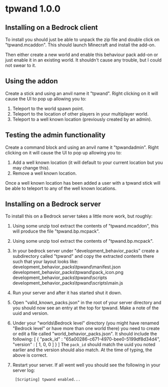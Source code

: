 # tpwand 1.0.0

## Installing on a Bedrock client

To install you should just be able to unpack the zip file and double click on "tpwand.mcaddon". This should launch Minecraft and install the add-on.

Then either create a new world and enable this behaviour pack add-on or just enable it in an existing world. It shouldn't cause any trouble, but I could not swear to it.

## Using the addon

Create a stick and using an anvil name it "tpwand". Right clicking on it will cause the UI to pop up allowing you to:

1) Teleport to the world spawn point.
2) Teleport to the location of other players in your multiplayer world.
3) Teleport to a well known location (previously created by an admin).

## Testing the admin functionality

Create a command block and using an anvil name it "tpwandadmin". Right clicking on it will cause the UI to pop up allowing you to:

1) Add a well known location (it will default to your current location but you may change this).
2) Remove a well known location.

Once a well known location has been added a user with a tpwand stick will be able to teleport to any of the well known locations.

## Installing on a Bedrock server

To install this on a Bedrock server takes a little more work, but roughly:

1) Using some unzip tool extract the contents of "tpwand.mcaddon", this will produce the file "tpwand.bp.mcpack".
2) Using some unzip tool extract the contents of "tpwand.bp.mcpack".
3) In your bedrock server under "development_behavior_packs" create a subdirectory called "tpwand" and copy the extracted contents there such that your layout looks like:
    development_behavior_packs\tpwand\manifest.json
    development_behavior_packs\tpwand\pack_icon.png
    development_behavior_packs\tpwand\scripts
    development_behavior_packs\tpwand\scripts\main.js
4) Run your server and after it has started shut it down.
5) Open "valid_known_packs.json" in the root of your server directory and you should now see an entry at the top for tpwand. Make a note of the uuid and version.
6) Under your "worlds\Bedrock level" directory (you might have renamed "Bedrock level" or have more than one world there) you need to create or edit a file called "world_behavior_packs.json". It should include the following:
        [
            {
                "pack_id" : "65a00286-c671-4970-bee0-5199df8d34d4",
                "version" : [ 1, 0, 0 ]
            }
        ]
    The `pack_id` should match the uuid you noted earlier and the version should also match. At the time of typing, the above is correct.

7) Restart your server. If all went well you should see the following in your server log:

        [Scripting] tpwand enabled...
